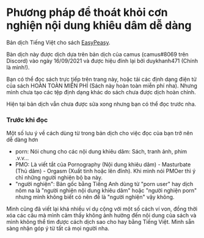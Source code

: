 # Phương pháp để thoát khỏi cơn nghiện nội dung khiêu dâm dễ dàng

Bản dịch Tiếng Việt cho sách [EasyPeasy](https://read.easypeasymethod.org/).

Bàn dịch này được dịch dựa trên bản dịch của camus (camus#8069 trên Discord) vào ngày 16/09/2021 và được hiệu đính lại bởi duykhanh471 (Chính là mình!).

Bạn có thể đọc sách trực tiếp trên trang này, hoặc tải các định dạng điện tử của sách HOÀN TOÀN MIỄN PHÍ (Sách này hoàn toàn miễn phí nha). Nhưng mình chưa tạo các tệp định dạng khác do sách chưa được dịch hoàn chỉnh.

Hiện tại bản dịch vẫn chưa được sửa xong nhưng bạn có thể đọc trước nha.

### Trước khi đọc
Một số lưu ý về cách dùng từ trong bản dịch cho việc đọc của bạn trở nên dễ dàng hơn

- porn: Nói chung cho các nội dung khiêu dâm: Sách, tranh ảnh, phim .v.v...
- PMO: Là viết tắt của Pornography (Nội dung khiêu dâm) - Masturbate (Thủ dâm) - Orgasm (Xuất tinh hoặc lên đỉnh). Khi mình nói PMOer thì ý chỉ những người nghiện bộ ba này.
- "người nghiện": Bản gốc bằng Tiếng Anh dùng từ "porn user" hay dịch nôm na là "người nghiện nội dung khiêu dâm" hoặc "người nghiện porn" nhưng mình không biết có nên để là "người nghiện" vậy không.

Mình cũng đã viết lại khá nhiều ví dụ cộng với một số cách ví von, đồng thời xóa các câu mà mình cảm thấy không ảnh hưởng đến nội dung của sách và mình không thể tìm được cách dịch sao cho hay bằng Tiếng Việt. Mình sẵn sàng nhận góp ý từ tất cả mọi người nha.